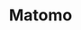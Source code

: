 ---
codehost: https://github.com/matomo-org/matomo
facebook: https://facebook.com/Matomo.org
logohandle: matomo
sort: matomo
title: Matomo
twitter: https://x.com/matomo_org
website: https://matomo.org/
---
